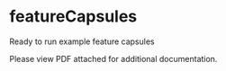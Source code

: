 # featureCapsules
Ready to run example feature capsules

Please view PDF attached for additional documentation.

